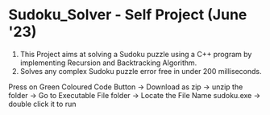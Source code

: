# Sudoku_Solver - Self Project (June '23)

  1) This Project aims at solving a Sudoku puzzle using a C++ program by implementing Recursion and Backtracking Algorithm.
  2) Solves any complex Sudoku puzzle error free in under 200 milliseconds. 

Press on Green Coloured Code Button -> Download as zip -> unzip the folder -> Go to Executable File folder -> Locate the File Name sudoku.exe -> double click it to run
